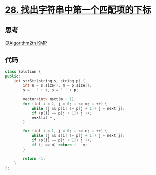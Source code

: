# [28. 找出字符串中第一个匹配项的下标](https://leetcode.cn/problems/find-the-index-of-the-first-occurrence-in-a-string/description/)

## 思考

见[Algorithm2th KMP](https://github.com/krmmzs/Algorithm2th/tree/master/Main/KMP)

## 代码

```c++
class Solution {
public:
    int strStr(string s, string p) {
        int n = s.size(), m = p.size();
        s = ' ' + s, p = ' ' + p;

        vector<int> next(m + 1);
        for (int i = 2, j = 0; i <= m; i ++) {
            while (j && p[i] != p[j + 1]) j = next[j];
            if (p[i] == p[j + 1]) j ++;
            next[i] = j;
        }

        for (int i = 1, j = 0; i <= n; i ++) {
            while (j && s[i] != p[j + 1]) j = next[j];
            if (s[i] == p[j + 1]) j ++;
            if (j == m) return i - m;
        }

        return -1;
    }
};
```
